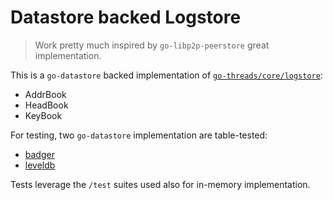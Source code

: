 # Datastore backed Logstore

> Work pretty much inspired by `go-libp2p-peerstore` great implementation.

This is a `go-datastore` backed implementation of [`go-threads/core/logstore`](https://github.com/dcnetio/gothreads-lib/blob/master/core/logstore/logstore.go):
* AddrBook
* HeadBook
* KeyBook

For testing, two `go-datastore` implementation are table-tested:
* [badger](github.com/ipfs/go-ds-badger)
* [leveldb](github.com/ipfs/go-ds-leveldb)

Tests leverage the `/test` suites used also for in-memory implementation. 
